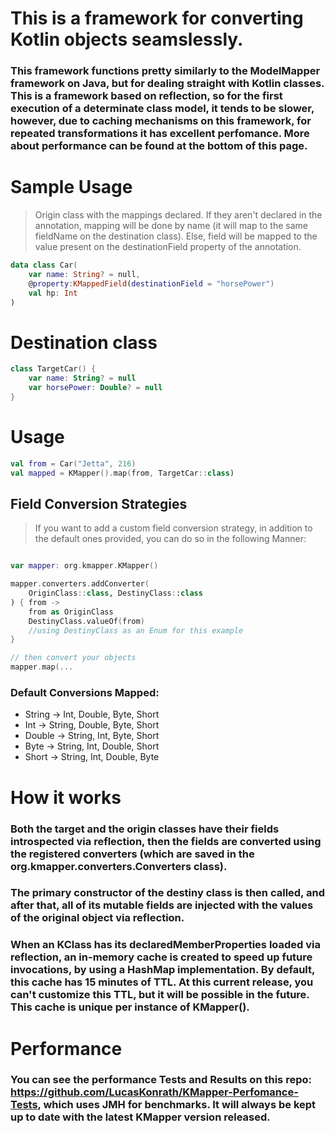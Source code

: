 # This is a framework for converting Kotlin objects seamslessly.

### This framework functions pretty similarly to the ModelMapper framework on Java, but for dealing straight with Kotlin classes. This is a framework based on reflection, so for the first execution of a determinate class model, it tends to be slower, however, due to caching mechanisms on this framework, for repeated transformations it has excellent perfomance. More about performance can be found at the bottom of this page.

# Sample Usage

> Origin class with the mappings declared. If they aren't declared in the annotation, mapping will be done by name (it will map to the same fieldName on the destination class). Else, field will be mapped to the value present on the destinationField property of the annotation.

```kotlin
data class Car(
    var name: String? = null,
    @property:KMappedField(destinationField = "horsePower")
    val hp: Int
)
```

# Destination class

```kotlin
class TargetCar() {
    var name: String? = null
    var horsePower: Double? = null
}
```

# Usage

```kotlin
val from = Car("Jetta", 216)
val mapped = KMapper().map(from, TargetCar::class)
```

## Field Conversion Strategies

> If you want to add a custom field conversion strategy, in addition to the default ones provided, you can do so in the following Manner:

```kotlin

var mapper: org.kmapper.KMapper()

mapper.converters.addConverter(
    OriginClass::class, DestinyClass::class
) { from ->
    from as OriginClass
    DestinyClass.valueOf(from)
    //using DestinyClass as an Enum for this example
}

// then convert your objects
mapper.map(...
```

### Default Conversions Mapped:

- String -> Int, Double, Byte, Short
- Int -> String, Double, Byte, Short
- Double -> String, Int, Byte, Short
- Byte -> String, Int, Double, Short
- Short -> String, Int, Double, Byte

# How it works

### Both the target and the origin classes have their fields introspected via reflection, then the fields are converted using the registered converters (which are saved in the org.kmapper.converters.Converters class).

### The primary constructor of the destiny class is then called, and after that, all of its mutable fields are injected with the values of the original object via reflection.

### When an KClass has its declaredMemberProperties loaded via reflection, an in-memory cache is created to speed up future invocations, by using a HashMap implementation. By default, this cache has 15 minutes of TTL. At this current release, you can't customize this TTL, but it will be possible in the future. This cache is unique per instance of KMapper().

# Performance

### You can see the performance Tests and Results on this repo: https://github.com/LucasKonrath/KMapper-Perfomance-Tests, which uses JMH for benchmarks. It will always be kept up to date with the latest KMapper version released.
